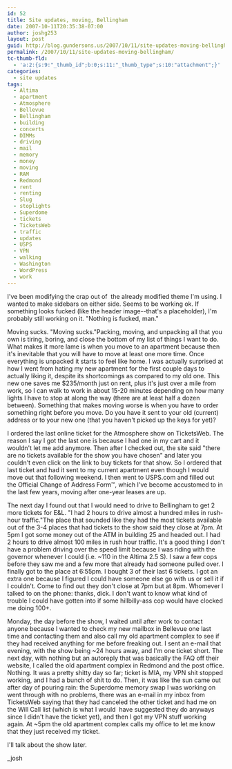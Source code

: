 ```yaml
---
id: 52
title: Site updates, moving, Bellingham
date: 2007-10-11T20:35:38-07:00
author: joshg253
layout: post
guid: http://blog.gundersons.us/2007/10/11/site-updates-moving-bellingham/
permalink: /2007/10/11/site-updates-moving-bellingham/
tc-thumb-fld:
  - 'a:2:{s:9:"_thumb_id";b:0;s:11:"_thumb_type";s:10:"attachment";}'
categories:
  - site updates
tags:
  - Altima
  - apartment
  - Atmosphere
  - Bellevue
  - Bellingham
  - building
  - concerts
  - DIMMs
  - driving
  - mail
  - memory
  - money
  - moving
  - RAM
  - Redmond
  - rent
  - renting
  - Slug
  - stoplights
  - Superdome
  - tickets
  - TicketsWeb
  - traffic
  - updates
  - USPS
  - VPN
  - walking
  - Washington
  - WordPress
  - work
---
```

I've been modifying the crap out of  the already modified theme I'm using. I wanted to make sidebars on either side. Seems to be working ok. If something looks fucked (like the header image--that's a placeholder), I'm probably still working on it. "Nothing is fucked, man."

Moving sucks. "Moving sucks."Packing, moving, and unpacking all that you own is tiring, boring, and close the bottom of my list of things I want to do. What makes it more lame is when you move to an apartment because then it's inevitable that you will have to move at least one more time. Once everything is unpacked it starts to feel like home. I was actually surprised at how I went from hating my new apartment for the first couple days to actually liking it, despite its shortcomings as compared to my old one. This new one saves me $235/month just on rent, plus it's just over a mile from work, so I can walk to work in about 15-20 minutes depending on how many lights I have to stop at along the way (there are at least half a dozen between). Something that makes moving worse is when you have to order something right before you move. Do you have it sent to your old (current) address or to your new one (that you haven't picked up the keys for yet)?

I ordered the last online ticket for the Atmosphere show on TicketsWeb. The reason I say I got the last one is because I had one in my cart and it wouldn't let me add anymore. Then after I checked out, the site said "there are no tickets available for the show you have chosen" and later you couldn't even click on the link to buy tickets for that show. So I ordered that last ticket and had it sent to my current apartment even though I would move out that following weekend. I then went to USPS.com and filled out the Official Change of Address Form™, which I've become accustomed to in the last few years, moving after one-year leases are up.

The next day I found out that I would need to drive to Bellingham to get 2 more tickets for E&amp;L. "I had 2 hours to drive almost a hundred miles in rush-hour traffic."The place that sounded like they had the most tickets available out of the 3-4 places that had tickets to the show said they close at 7pm. At 5pm I got some money out of the ATM in building 25 and headed out. I had 2 hours to drive almost 100 miles in rush hour traffic. It's a good thing I don't have a problem driving over the speed limit because I was riding with the governor whenever I could (i.e. ~110 in the Altima 2.5 S). I saw a few cops before they saw me and a few more that already had someone pulled over. I finally got to the place at 6:55pm. I bought 3 of their last 6 tickets. I got an extra one because I figured I could have someone else go with us or sell it if I couldn't. Come to find out they don't close at 7pm but at 8pm. Whomever I talked to on the phone: thanks, dick. I don't want to know what kind of trouble I could have gotten into if some hillbilly-ass cop would have clocked me doing 100+.

Monday, the day before the show, I waited until after work to contact anyone because I wanted to check my new mailbox in Bellevue one last time and contacting them and also call my old apartment complex to see if they had received anything for me before freaking out. I sent an e-mail that evening, with the show being ~24 hours away, and I'm one ticket short. The next day, with nothing but an autoreply that was basically the FAQ off their website, I called the old apartment complex  in Redmond and the post office. Nothing. It was a pretty shitty day so far; ticket is MIA, my VPN shit stopped working, and I had a bunch of shit to do. Then, it was like the sun came out after day of pouring rain: the Superdome memory swap I was working on went through with no problems, there was an e-mail in my inbox from TicketsWeb saying that they had canceled the other ticket and had me on the Will Call list (which is what I would  have suggested they do anyways since I didn't have the ticket yet), and then I got my VPN stuff working again. At ~5pm the old apartment complex calls my office to let me know that they just received my ticket.

I'll talk about the show later.

_josh